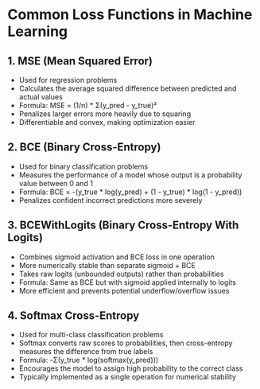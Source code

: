 # Common Loss Functions in Machine Learning

## 1. MSE (Mean Squared Error)
- Used for regression problems
- Calculates the average squared difference between predicted and actual values
- Formula: MSE = (1/n) * Σ(y_pred - y_true)²
- Penalizes larger errors more heavily due to squaring
- Differentiable and convex, making optimization easier

## 2. BCE (Binary Cross-Entropy)
- Used for binary classification problems
- Measures the performance of a model whose output is a probability value between 0 and 1
- Formula: BCE = -(y_true * log(y_pred) + (1 - y_true) * log(1 - y_pred))
- Penalizes confident incorrect predictions more severely

## 3. BCEWithLogits (Binary Cross-Entropy With Logits)
- Combines sigmoid activation and BCE loss in one operation
- More numerically stable than separate sigmoid + BCE
- Takes raw logits (unbounded outputs) rather than probabilities
- Formula: Same as BCE but with sigmoid applied internally to logits
- More efficient and prevents potential underflow/overflow issues

## 4. Softmax Cross-Entropy
- Used for multi-class classification problems
- Softmax converts raw scores to probabilities, then cross-entropy measures the difference from true labels
- Formula: -Σ(y_true * log(softmax(y_pred)))
- Encourages the model to assign high probability to the correct class
- Typically implemented as a single operation for numerical stability
